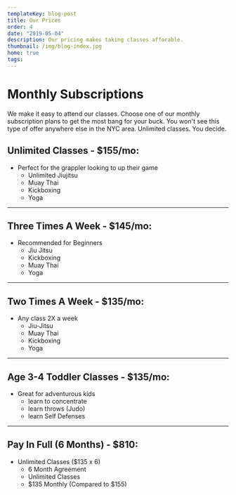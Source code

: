 ```yaml
---
templateKey: blog-post
title: Our Prices
order: 4
date: "2019-05-04"
description: Our pricing makes taking classes afforable.
thumbnail: /img/blog-index.jpg
home: true
tags:
---
```


# Monthly Subscriptions

We make it easy to attend our classes. Choose one of our monthly subscription plans to get the most bang for your buck. You won't see this type of offer anywhere else in the NYC area. Unlimited classes. You decide.

## Unlimited Classes - \$155/mo:

- Perfect for the grappler looking to up their game
  - Unlimited Jiujitsu
  - Muay Thai
  - Kickboxing
  - Yoga

---

## Three Times A Week - \$145/mo:

- Recommended for Beginners
  - Jiu Jitsu
  - Kickboxing
  - Muay Thai
  - Yoga

---

## Two Times A Week - \$135/mo:

- Any class 2X a week
  - Jiu-Jitsu
  - Muay Thai
  - Kickboxing
  - Yoga

---

## Age 3-4 Toddler Classes - \$135/mo:

- Great for adventurous kids
  - learn to concentrate
  - learn throws (Judo)
  - learn Self Defenses

---

## Pay In Full (6 Months) - \$810:

- Unlimited Classes (\$135 x 6)
  - 6 Month Agreement
  - Unlimited Classes
  - $135 Monthly (Compared to $155)
